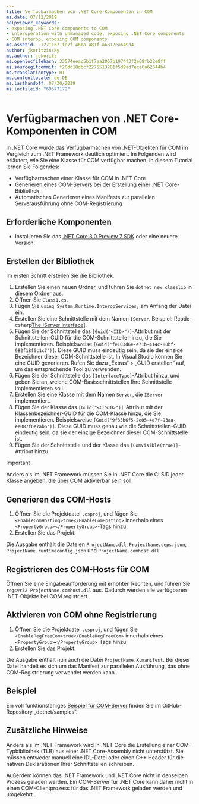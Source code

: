 ```yaml
---
title: Verfügbarmachen von .NET Core-Komponenten in COM
ms.date: 07/12/2019
helpviewer_keywords:
- exposing .NET Core components to COM
- interoperation with unmanaged code, exposing .NET Core components
- COM interop, exposing COM components
ms.assetid: 21271167-fe7f-46ba-a81f-a6812ea649d4
author: jkoritzinsky
ms.author: jekoritz
ms.openlocfilehash: 33574eeac5b1f7aa2067b1974f3f2e68fb22e8ff
ms.sourcegitcommit: f20dd18dbcf2275513281f5d9ad7ece6a62644b4
ms.translationtype: HT
ms.contentlocale: de-DE
ms.lasthandoff: 07/30/2019
ms.locfileid: "69577172"
---
```

# <a name="exposing-net-core-components-to-com"></a>Verfügbarmachen von .NET Core-Komponenten in COM

In .NET Core wurde das Verfügbarmachen von .NET-Objekten für COM im Vergleich zum .NET Framework deutlich optimiert. Im Folgenden wird erläutert, wie Sie eine Klasse für COM verfügbar machen. In diesem Tutorial lernen Sie Folgendes:

- Verfügbarmachen einer Klasse für COM in .NET Core
- Generieren eines COM-Servers bei der Erstellung einer .NET Core-Bibliothek
- Automatisches Generieren eines Manifests zur parallelen Serverausführung ohne COM-Registrierung

## <a name="prerequisites"></a>Erforderliche Komponenten

- Installieren Sie das [.NET Core 3.0 Preview 7 SDK](https://www.microsoft.com/net/core) oder eine neuere Version.

## <a name="create-the-library"></a>Erstellen der Bibliothek

Im ersten Schritt erstellen Sie die Bibliothek.

1. Erstellen Sie einen neuen Ordner, und führen Sie `dotnet new classlib` in diesem Ordner aus.
2. Öffnen Sie `Class1.cs`.
3. Fügen Sie `using System.Runtime.InteropServices;` am Anfang der Datei ein.
4. Erstellen Sie eine Schnittstelle mit dem Namen `IServer`. Beispiel: [!code-csharp[The IServer interface](~/samples/core/extensions/COMServerDemo/COMContract/IServer.cs)].
5. Fügen Sie der Schnittstelle das `[Guid("<IID>")]`-Attribut mit der Schnittstellen-GUID für die COM-Schnittstelle hinzu, die Sie implementieren. Beispielsweise `[Guid("fe103d6e-e71b-414c-80bf-982f18f6c1c7")]`. Diese GUID muss eindeutig sein, da sie der einzige Bezeichner dieser COM-Schnittstelle ist. In Visual Studio können Sie eine GUID generieren. Rufen Sie dazu „Extras“ > „GUID erstellen“ auf, um das entsprechende Tool zu verwenden.
6. Fügen Sie der Schnittstelle das `[InterfaceType]`-Attribut hinzu, und geben Sie an, welche COM-Basisschnittstellen Ihre Schnittstelle implementieren soll.
7. Erstellen Sie eine Klasse mit dem Namen `Server`, die `IServer` implementiert.
8. Fügen Sie der Klasse das `[Guid("<CLSID>")]`-Attribut mit der Klassenbezeichner-GUID für die COM-Klasse hinzu, die Sie implementieren. Beispielsweise `[Guid("9f35b6f5-2c05-4e7f-93aa-ee087f6e7ab6")]`. Diese GUID muss genau wie die Schnittstellen-GUID eindeutig sein, da sie der einzige Bezeichner dieser COM-Schnittstelle ist.
9. Fügen Sie der Schnittstelle und der Klasse das `[ComVisible(true)]`-Attribut hinzu.

> [!IMPORTANT]
> Anders als im .NET Framework müssen Sie in .NET Core die CLSID jeder Klasse angeben, die über COM aktivierbar sein soll.

## <a name="generate-the-com-host"></a>Generieren des COM-Hosts

1. Öffnen Sie die Projektdatei `.csproj`, und fügen Sie `<EnableComHosting>true</EnableComHosting>` innerhalb eines `<PropertyGroup></PropertyGroup>`-Tags hinzu.
2. Erstellen Sie das Projekt.

Die Ausgabe enthält die Dateien `ProjectName.dll`, `ProjectName.deps.json`, `ProjectName.runtimeconfig.json` und `ProjectName.comhost.dll`.

## <a name="register-the-com-host-for-com"></a>Registrieren des COM-Hosts für COM

Öffnen Sie eine Eingabeaufforderung mit erhöhten Rechten, und führen Sie `regsvr32 ProjectName.comhost.dll` aus. Dadurch werden alle verfügbaren .NET-Objekte bei COM registriert.

## <a name="enabling-regfree-com"></a>Aktivieren von COM ohne Registrierung

1. Öffnen Sie die Projektdatei `.csproj`, und fügen Sie `<EnableRegFreeCom>true</EnableRegFreeCom>` innerhalb eines `<PropertyGroup></PropertyGroup>`-Tags hinzu.
2. Erstellen Sie das Projekt.

Die Ausgabe enthält nun auch die Datei `ProjectName.X.manifest`. Bei dieser Datei handelt es sich um das Manifest zur parallelen Ausführung, das ohne COM-Registrierung verwendet werden kann.

## <a name="sample"></a>Beispiel

Ein voll funktionsfähiges [Beispiel für COM-Server](https://github.com/dotnet/samples/tree/master/core/extensions/COMServerDemo) finden Sie im GitHub-Repository „dotnet/samples“.

## <a name="additional-notes"></a>Zusätzliche Hinweise

Anders als im .NET Framework wird in .NET Core die Erstellung einer COM-Typbibliothek (TLB) aus einer .NET Core-Assembly nicht unterstützt. Sie müssen entweder manuell eine IDL-Datei oder einen C++ Header für die nativen Deklarationen Ihrer Schnittstellen schreiben.

Außerdem können das .NET Framework und .NET Core nicht in denselben Prozess geladen werden. Ein COM-Server für .NET Core kann daher nicht in einen COM-Clientprozess für das .NET Framework geladen werden und umgekehrt.
